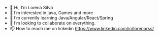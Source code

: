 - 👋 Hi, I’m Lorena Silva
- 👀 I’m interested in java, Games and more
- 🌱 I’m currently learning Java/Angular/React/Spring
- 💞️ I’m looking to collaborate on everything.
- 📫 How to reach me on linkedin https://www.linkedin.com/in/lorenarss/

<!---
lorenarss/lorenarss is a ✨ special ✨ repository because its `README.md` (this file) appears on your GitHub profile.
You can click the Preview link to take a look at your changes.
--->
